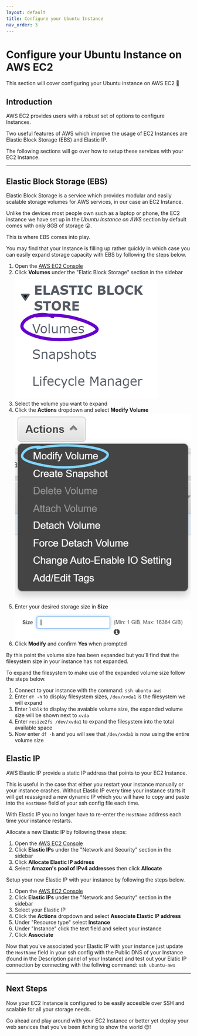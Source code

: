 ```yaml
---
layout: default
title: Configure your Ubuntu Instance
nav_order: 3
---
```



# Configure your Ubuntu Instance on AWS EC2
This section will cover configuring your Ubuntu instance on AWS EC2 🙌

## Introduction
AWS EC2 provides users with a robust set of options to configure Instances.

Two useful features of AWS which improve the usage of EC2 Instances are Elastic Block Storage (EBS) and Elastic IP.

The following sections will go over how to setup these services with your EC2 Instance.

---

## Elastic Block Storage (EBS)
Elastic Block Storage is a service which provides modular and easily scalable storage volumes
for AWS services, in our case an EC2 Instance.

Unlike the devices most people own such as a laptop or phone, the EC2 instance we have set up in the *Ubuntu Instance on AWS* section by default comes with only 8GB of storage 😮.

This is where EBS comes into play.

You may find that your Instance is filling up rather quickly in which case you can easily expand storage capacity with EBS by following the steps below.

1. Open the [AWS EC2 Console](https://console.aws.amazon.com/ec2)
2. Click **Volumes** under the "Elatic Block Storage" section in the sidebar
![Volumes](images/volumes.png)
3. Select the volume you want to expand
4. Click the **Actions** dropdown and select **Modify Volume**
![Modify Volume](images/modify.png)
5. Enter your desired storage size in **Size**
![Enter your storage size](images/size.png)
6. Click **Modify** and confirm **Yes** when prompted

By this point the volume size has been expanded but you'll find that the filesystem size in your instance has not expanded.

To expand the filesystem to make use of the expanded volume size follow the steps below.

1. Connect to your instance with the command: `ssh ubuntu-aws`
2. Enter `df -h` to display filesystem sizes, `/dev/xvda1` is the filesystem we will expand
4. Enter `lsblk` to display the avaiable volume size, the expanded volume size will be shown next to `xvda`
5. Enter `resize2fs /dev/xvda1` to expand the filesystem into the total available space
6. Now enter `df -h` and you will see that `/dev/xvda1` is now using the entire volume size


## Elastic IP
AWS Elastic IP provide a static IP address that points to your EC2 Instance.

This is useful in the case that either you restart your instance manually or your instance crashes. Without Elastic IP every time your instance starts it will get reassigned a new dynamic IP which you will have to copy and paste into the `HostName` field of your ssh config file each time.

With Elastic IP you no longer have to re-enter the `HostName` address each time your instance restarts.

Allocate a new Elastic IP by following these steps:

1. Open the [AWS EC2 Console](https://console.aws.amazon.com/ec2)
2. Click **Elastic IPs** under the "Network and Security" section in the sidebar
3. Click **Allocate Elastic IP address**
4. Select **Amazon's pool of IPv4 addresses** then click **Allocate**

Setup your new Elastic IP with your instance by following the steps below.

1. Open the [AWS EC2 Console](https://console.aws.amazon.com/ec2)
2. Click **Elastic IPs** under the "Network and Security" section in the sidebar
3. Select your Elastic IP
4. Click the **Actions** dropdown and select **Associate Elastic IP address**
5. Under "Resource type" select **Instance**
6. Under "Instance" click the text field and select your instance
7. Click **Associate**

Now that you've associated your Elastic IP with your instance just update the `HostName` field in your ssh config with the Public DNS of your Instance (found in the Description panel of your Instance) and test out your Elatic IP connection by connecting with the follwing command: `ssh ubuntu-aws`

---

## Next Steps
Now your EC2 Instance is configured to be easily accesible over SSH and scalable for all your storage needs.

Go ahead and play around with your EC2 Instance or better yet deploy your web services that you've been itching to show the world 😊!
